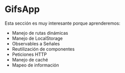 # GifsApp
Esta sección es muy interesante porque aprenderemos:

- Manejo de rutas dinámicas
- Manejo de LocalStorage
- Observables a Señales
- Reutilización de componentes
- Peticiones HTTP
- Manejo de caché
- Mapeo de información
